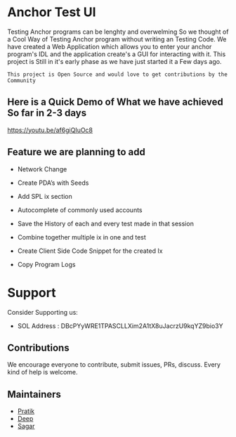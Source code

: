 # Anchor Test UI

Testing Anchor programs can be lenghty and overwelming So we thought of a Cool Way of Testing Anchor program without writing an Testing Code. We have created a Web Application which allows you to enter your anchor program's IDL and the application create's a GUI for interacting with it. This project is Still in it's early phase as we have just started it a Few days ago.

`This project is Open Source and would love to get contributions by the Community`

## Here is a Quick Demo of What we have achieved So far in 2-3 days

https://youtu.be/af6giQIuOc8

## Feature we are planning to add

- Network Change
- Create PDA’s with Seeds
- Add SPL ix section

- Autocomplete of commonly used accounts

- Save the History of each and every test made in that session

- Combine together multiple ix in one and test

- Create Client Side Code Snippet for the created Ix

- Copy Program Logs


# Support

Consider Supporting us:

- SOL Address : DBcPYyWRE1TPASCLLXim2A1tX8uJacrzU9kqYZ9bio3Y

## Contributions

We encourage everyone to contribute, submit issues, PRs, discuss. Every kind of help is welcome.

## Maintainers

- [Pratik](https://github.com/0xPratik)
- [Deep](https://github.com/0xdeepmehta)
- [Sagar](https://github.com/Sagargajare)
